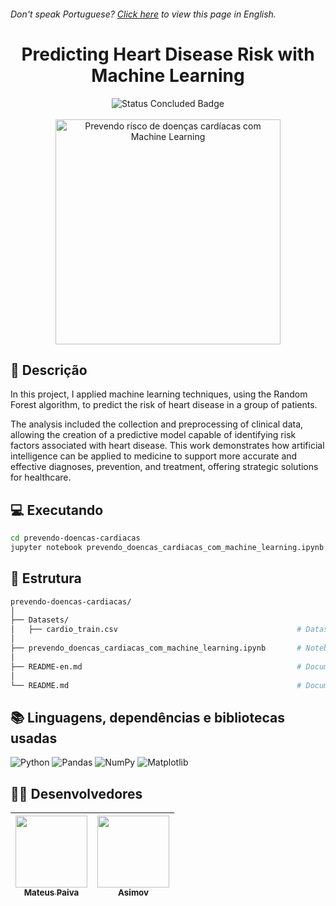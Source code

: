 <h6> Don't speak Portuguese? <a href="https://github.com/mateusopaiva/prevendo-doencas-cardiacas">Click here</a> to view this page in English.</h6>

<h1 align="center">Predicting Heart Disease Risk with Machine Learning</h1>

<p align="center">
  <img src="http://img.shields.io/static/v1?label=STATUS&message=CONCLUDED&color=GREEN&style=for-the-badge" alt="Status Concluded Badge">
  <br><br>
  <img height="360em" src="https://github.com/user-attachments/assets/0eb6c165-cb24-4e07-9998-12ad28222414" alt="Prevendo risco de doenças cardíacas com Machine Learning">
</p>

## 📂 Descrição
In this project, I applied machine learning techniques, using the Random Forest algorithm, to predict the risk of heart disease in a group of patients.

The analysis included the collection and preprocessing of clinical data, allowing the creation of a predictive model capable of identifying risk factors associated with heart disease. This work demonstrates how artificial intelligence can be applied to medicine to support more accurate and effective diagnoses, prevention, and treatment, offering strategic solutions for healthcare.

## 💻 Executando
```bash
cd prevendo-doencas-cardiacas
jupyter notebook prevendo_doencas_cardiacas_com_machine_learning.ipynb
```

## 📝 Estrutura
```bash
prevendo-doencas-cardiacas/
│
├── Datasets/                          
│   ├── cardio_train.csv                                        # Dataset used in the heart disease prediction project.
│
├── prevendo_doencas_cardiacas_com_machine_learning.ipynb       # Notebook containing the code for the heart disease prediction project.
│
├── README-en.md                                                # Documentation in English.
│
└── README.md                                                   # Documentation in Portuguese.
```

## 📚 Linguagens, dependências e bibliotecas usadas
<div style="display: inline_block">
   
  ![Python](https://img.shields.io/badge/python-3670A0?style=for-the-badge&logo=python&logoColor=ffdd54)
  ![Pandas](https://img.shields.io/badge/pandas-%23150458.svg?style=for-the-badge&logo=pandas&logoColor=white)
  ![NumPy](https://img.shields.io/badge/numpy-%23013243.svg?style=for-the-badge&logo=numpy&logoColor=white)
  ![Matplotlib](https://img.shields.io/badge/Matplotlib-%23ffffff.svg?style=for-the-badge&logo=Matplotlib&logoColor=black)

</div>
          
## 🙋‍♂️ Desenvolvedores
| [<img src="https://avatars.githubusercontent.com/u/106707389?s=400&u=c01ee84b19a35b975ac9634deb3baf48d681a4c5&v=4" width=115><br><sub>Mateus Paiva</sub>](https://github.com/mateusopaiva) | [<img src="https://github.com/mateusopaiva/calculadora/assets/106707389/79e6439c-2110-419b-bdaa-afec6404f65c" width=115><br><sub>Asimov</sub>](https://asimov.academy/)  |
| :---: | :---: |
